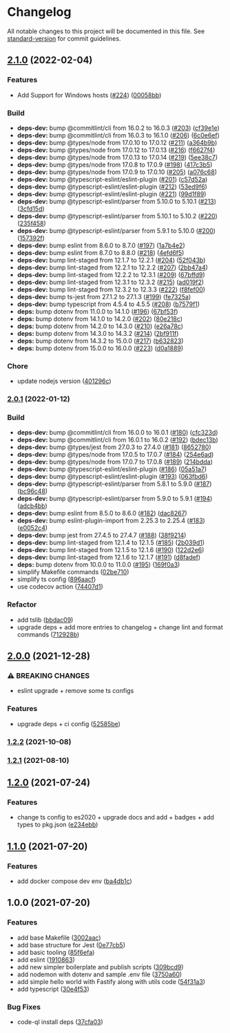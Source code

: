 # Changelog

All notable changes to this project will be documented in this file. See [standard-version](https://github.com/conventional-changelog/standard-version) for commit guidelines.

## [2.1.0](https://github.com/vitorsalgado/create-nodejs-ts/compare/v2.0.1...v2.1.0) (2022-02-04)


### Features

* Add Support for Windows hosts ([#224](https://github.com/vitorsalgado/create-nodejs-ts/issues/224)) ([00058bb](https://github.com/vitorsalgado/create-nodejs-ts/commit/00058bbc0ef3d7bdb2cf120ecafef6fe56e1a40a))


### Build

* **deps-dev:** bump @commitlint/cli from 16.0.2 to 16.0.3 ([#203](https://github.com/vitorsalgado/create-nodejs-ts/issues/203)) ([cf39e1e](https://github.com/vitorsalgado/create-nodejs-ts/commit/cf39e1ebf1c44f014991b674efc69aea6c63af46))
* **deps-dev:** bump @commitlint/cli from 16.0.3 to 16.1.0 ([#206](https://github.com/vitorsalgado/create-nodejs-ts/issues/206)) ([6c0e6ef](https://github.com/vitorsalgado/create-nodejs-ts/commit/6c0e6ef0975963d7673ac22534b630d246d88c30))
* **deps-dev:** bump @types/node from 17.0.10 to 17.0.12 ([#211](https://github.com/vitorsalgado/create-nodejs-ts/issues/211)) ([a364b9b](https://github.com/vitorsalgado/create-nodejs-ts/commit/a364b9bf3b8d7cead85af6a5040b004c527ce56b))
* **deps-dev:** bump @types/node from 17.0.12 to 17.0.13 ([#216](https://github.com/vitorsalgado/create-nodejs-ts/issues/216)) ([f6627f4](https://github.com/vitorsalgado/create-nodejs-ts/commit/f6627f46f0dbaf8fa8a25cd4118a7010f596bf38))
* **deps-dev:** bump @types/node from 17.0.13 to 17.0.14 ([#219](https://github.com/vitorsalgado/create-nodejs-ts/issues/219)) ([5ee38c7](https://github.com/vitorsalgado/create-nodejs-ts/commit/5ee38c786b62fab25b57493c1cfb60a61cba659e))
* **deps-dev:** bump @types/node from 17.0.8 to 17.0.9 ([#198](https://github.com/vitorsalgado/create-nodejs-ts/issues/198)) ([417c3b5](https://github.com/vitorsalgado/create-nodejs-ts/commit/417c3b5573a6f7bdf2c1df7c329ae2f6b0290939))
* **deps-dev:** bump @types/node from 17.0.9 to 17.0.10 ([#205](https://github.com/vitorsalgado/create-nodejs-ts/issues/205)) ([a076c68](https://github.com/vitorsalgado/create-nodejs-ts/commit/a076c68b00bb0f32165baf65cf9179a6008659cc))
* **deps-dev:** bump @typescript-eslint/eslint-plugin ([#201](https://github.com/vitorsalgado/create-nodejs-ts/issues/201)) ([c57d52a](https://github.com/vitorsalgado/create-nodejs-ts/commit/c57d52abf44ad02c50951f2a37e2285627b8ac2c))
* **deps-dev:** bump @typescript-eslint/eslint-plugin ([#212](https://github.com/vitorsalgado/create-nodejs-ts/issues/212)) ([53ed9f6](https://github.com/vitorsalgado/create-nodejs-ts/commit/53ed9f69b427837962fd586b2d8ac0bfa4f13df4))
* **deps-dev:** bump @typescript-eslint/eslint-plugin ([#221](https://github.com/vitorsalgado/create-nodejs-ts/issues/221)) ([99d1f89](https://github.com/vitorsalgado/create-nodejs-ts/commit/99d1f890534f76ab613d75afa86eca01b759c185))
* **deps-dev:** bump @typescript-eslint/parser from 5.10.0 to 5.10.1 ([#213](https://github.com/vitorsalgado/create-nodejs-ts/issues/213)) ([3cfd15d](https://github.com/vitorsalgado/create-nodejs-ts/commit/3cfd15d657d9742aaf770794dedc80b9f85197db))
* **deps-dev:** bump @typescript-eslint/parser from 5.10.1 to 5.10.2 ([#220](https://github.com/vitorsalgado/create-nodejs-ts/issues/220)) ([235f458](https://github.com/vitorsalgado/create-nodejs-ts/commit/235f458684c1bbab0edc18e69beffe50a22438d6))
* **deps-dev:** bump @typescript-eslint/parser from 5.9.1 to 5.10.0 ([#200](https://github.com/vitorsalgado/create-nodejs-ts/issues/200)) ([157392f](https://github.com/vitorsalgado/create-nodejs-ts/commit/157392f96d8781976b3cfd67f9cd7ee46a399510))
* **deps-dev:** bump eslint from 8.6.0 to 8.7.0 ([#197](https://github.com/vitorsalgado/create-nodejs-ts/issues/197)) ([1a7b4e2](https://github.com/vitorsalgado/create-nodejs-ts/commit/1a7b4e2ace2b88d6aafa451d1dcd74689f28c6f2))
* **deps-dev:** bump eslint from 8.7.0 to 8.8.0 ([#218](https://github.com/vitorsalgado/create-nodejs-ts/issues/218)) ([4efd6f5](https://github.com/vitorsalgado/create-nodejs-ts/commit/4efd6f514f4f9f7452fe7c17e51d43095f4eea7e))
* **deps-dev:** bump lint-staged from 12.1.7 to 12.2.1 ([#204](https://github.com/vitorsalgado/create-nodejs-ts/issues/204)) ([52f043b](https://github.com/vitorsalgado/create-nodejs-ts/commit/52f043beb7f38e78adad1a065828373aedaad0be))
* **deps-dev:** bump lint-staged from 12.2.1 to 12.2.2 ([#207](https://github.com/vitorsalgado/create-nodejs-ts/issues/207)) ([2bb47a4](https://github.com/vitorsalgado/create-nodejs-ts/commit/2bb47a4f5715da6ea2ab8ef59751c78ec700f80d))
* **deps-dev:** bump lint-staged from 12.2.2 to 12.3.1 ([#209](https://github.com/vitorsalgado/create-nodejs-ts/issues/209)) ([67bffd9](https://github.com/vitorsalgado/create-nodejs-ts/commit/67bffd9de862da7a39b8db1f683f75b04ac3ae93))
* **deps-dev:** bump lint-staged from 12.3.1 to 12.3.2 ([#215](https://github.com/vitorsalgado/create-nodejs-ts/issues/215)) ([ad019f2](https://github.com/vitorsalgado/create-nodejs-ts/commit/ad019f27b34b9e16b9d7a914ff8862067d3c8590))
* **deps-dev:** bump lint-staged from 12.3.2 to 12.3.3 ([#222](https://github.com/vitorsalgado/create-nodejs-ts/issues/222)) ([f8fef00](https://github.com/vitorsalgado/create-nodejs-ts/commit/f8fef00d6a5fa2aeda4c37e58216e0eecd3f97b5))
* **deps-dev:** bump ts-jest from 27.1.2 to 27.1.3 ([#199](https://github.com/vitorsalgado/create-nodejs-ts/issues/199)) ([fe7325a](https://github.com/vitorsalgado/create-nodejs-ts/commit/fe7325a7b0aaeb2ecc7ff70ae1e655d3beb68585))
* **deps-dev:** bump typescript from 4.5.4 to 4.5.5 ([#208](https://github.com/vitorsalgado/create-nodejs-ts/issues/208)) ([b7579f1](https://github.com/vitorsalgado/create-nodejs-ts/commit/b7579f1ffc5dbbeec437c2abba1ac958451cd544))
* **deps:** bump dotenv from 11.0.0 to 14.1.0 ([#196](https://github.com/vitorsalgado/create-nodejs-ts/issues/196)) ([67bf53f](https://github.com/vitorsalgado/create-nodejs-ts/commit/67bf53f837ceea582b131234e94602ff9d49f8ae))
* **deps:** bump dotenv from 14.1.0 to 14.2.0 ([#202](https://github.com/vitorsalgado/create-nodejs-ts/issues/202)) ([80e218c](https://github.com/vitorsalgado/create-nodejs-ts/commit/80e218c7c2964cd953c496ccda1a8def667a8ac6))
* **deps:** bump dotenv from 14.2.0 to 14.3.0 ([#210](https://github.com/vitorsalgado/create-nodejs-ts/issues/210)) ([e26a78c](https://github.com/vitorsalgado/create-nodejs-ts/commit/e26a78cfe62a4fecdef32e5ed77b2fc39783ee80))
* **deps:** bump dotenv from 14.3.0 to 14.3.2 ([#214](https://github.com/vitorsalgado/create-nodejs-ts/issues/214)) ([2bf911f](https://github.com/vitorsalgado/create-nodejs-ts/commit/2bf911ffa03762a2fa050bbb62cb451778323d44))
* **deps:** bump dotenv from 14.3.2 to 15.0.0 ([#217](https://github.com/vitorsalgado/create-nodejs-ts/issues/217)) ([b632823](https://github.com/vitorsalgado/create-nodejs-ts/commit/b6328236030cf2fbc11b167c6437d42b55d62876))
* **deps:** bump dotenv from 15.0.0 to 16.0.0 ([#223](https://github.com/vitorsalgado/create-nodejs-ts/issues/223)) ([d0a1889](https://github.com/vitorsalgado/create-nodejs-ts/commit/d0a18898a86a5ed54ab8f0809a2609ea3e00f7ce))


### Chore

* update nodejs version ([401296c](https://github.com/vitorsalgado/create-nodejs-ts/commit/401296cd8018ea8a5451a6f21258bd491e330acb))

### [2.0.1](https://github.com/vitorsalgado/create-nodejs-ts/compare/v2.0.0...v2.0.1) (2022-01-12)


### Build

* **deps-dev:** bump @commitlint/cli from 16.0.0 to 16.0.1 ([#180](https://github.com/vitorsalgado/create-nodejs-ts/issues/180)) ([cfc323d](https://github.com/vitorsalgado/create-nodejs-ts/commit/cfc323d07180bdd5610457135bc77440438d8053))
* **deps-dev:** bump @commitlint/cli from 16.0.1 to 16.0.2 ([#192](https://github.com/vitorsalgado/create-nodejs-ts/issues/192)) ([bdec13b](https://github.com/vitorsalgado/create-nodejs-ts/commit/bdec13b45986e4fd8b0b343db2e2981faa6caf72))
* **deps-dev:** bump @types/jest from 27.0.3 to 27.4.0 ([#181](https://github.com/vitorsalgado/create-nodejs-ts/issues/181)) ([8652780](https://github.com/vitorsalgado/create-nodejs-ts/commit/865278043f005fa2db166ea5dd2a0c20c53be5f1))
* **deps-dev:** bump @types/node from 17.0.5 to 17.0.7 ([#184](https://github.com/vitorsalgado/create-nodejs-ts/issues/184)) ([254e6ad](https://github.com/vitorsalgado/create-nodejs-ts/commit/254e6adc6d0e612dad0c34adca28dd3bf9f448d5))
* **deps-dev:** bump @types/node from 17.0.7 to 17.0.8 ([#189](https://github.com/vitorsalgado/create-nodejs-ts/issues/189)) ([214bdda](https://github.com/vitorsalgado/create-nodejs-ts/commit/214bdda48e3aaa164cb9e6e0a1a9d1dae7ccf4b6))
* **deps-dev:** bump @typescript-eslint/eslint-plugin ([#186](https://github.com/vitorsalgado/create-nodejs-ts/issues/186)) ([05a51a7](https://github.com/vitorsalgado/create-nodejs-ts/commit/05a51a70a375c0d13fc621d73ce1df3bf9817d3d))
* **deps-dev:** bump @typescript-eslint/eslint-plugin ([#193](https://github.com/vitorsalgado/create-nodejs-ts/issues/193)) ([063fbd6](https://github.com/vitorsalgado/create-nodejs-ts/commit/063fbd6f0a48858750b00b08900507475ed26673))
* **deps-dev:** bump @typescript-eslint/parser from 5.8.1 to 5.9.0 ([#187](https://github.com/vitorsalgado/create-nodejs-ts/issues/187)) ([bc96c48](https://github.com/vitorsalgado/create-nodejs-ts/commit/bc96c4896a539cdf19fc28e18a5b233c2b690fbb))
* **deps-dev:** bump @typescript-eslint/parser from 5.9.0 to 5.9.1 ([#194](https://github.com/vitorsalgado/create-nodejs-ts/issues/194)) ([adcb4bb](https://github.com/vitorsalgado/create-nodejs-ts/commit/adcb4bb8a8875e85647cd2b8d7f6dd1a4023e203))
* **deps-dev:** bump eslint from 8.5.0 to 8.6.0 ([#182](https://github.com/vitorsalgado/create-nodejs-ts/issues/182)) ([dac8267](https://github.com/vitorsalgado/create-nodejs-ts/commit/dac8267563526d83984668ad7fbdeb1164943da7))
* **deps-dev:** bump eslint-plugin-import from 2.25.3 to 2.25.4 ([#183](https://github.com/vitorsalgado/create-nodejs-ts/issues/183)) ([e0052c4](https://github.com/vitorsalgado/create-nodejs-ts/commit/e0052c4354a956bb68bdcc8c2e077d32f96d1c69))
* **deps-dev:** bump jest from 27.4.5 to 27.4.7 ([#188](https://github.com/vitorsalgado/create-nodejs-ts/issues/188)) ([38f9214](https://github.com/vitorsalgado/create-nodejs-ts/commit/38f92142270ab1a4ab72dadd9f2967e712e6dcff))
* **deps-dev:** bump lint-staged from 12.1.4 to 12.1.5 ([#185](https://github.com/vitorsalgado/create-nodejs-ts/issues/185)) ([2b039d1](https://github.com/vitorsalgado/create-nodejs-ts/commit/2b039d110b0e3868bd1723d746a1e169c52f7496))
* **deps-dev:** bump lint-staged from 12.1.5 to 12.1.6 ([#190](https://github.com/vitorsalgado/create-nodejs-ts/issues/190)) ([122d2e6](https://github.com/vitorsalgado/create-nodejs-ts/commit/122d2e60dea361b71be8d7e962a581cfdf8b1a85))
* **deps-dev:** bump lint-staged from 12.1.6 to 12.1.7 ([#191](https://github.com/vitorsalgado/create-nodejs-ts/issues/191)) ([d8fadef](https://github.com/vitorsalgado/create-nodejs-ts/commit/d8fadef570162b4a5073fad44e50ad5e0a6043fb))
* **deps:** bump dotenv from 10.0.0 to 11.0.0 ([#195](https://github.com/vitorsalgado/create-nodejs-ts/issues/195)) ([169f0a3](https://github.com/vitorsalgado/create-nodejs-ts/commit/169f0a3b1fbca54bb8f94dc1808c0a87aaac7376))
* simplify Makefile commands ([02be710](https://github.com/vitorsalgado/create-nodejs-ts/commit/02be7102316abe8119650e47bc5c20cf22bdef5b))
* simplify ts config ([896aacf](https://github.com/vitorsalgado/create-nodejs-ts/commit/896aacf8d7ac575863f913fe1e3f758c4680c8ad))
* use codecov action ([74407d1](https://github.com/vitorsalgado/create-nodejs-ts/commit/74407d1cb4a1fa365a2032cdbad5d9b1c6c6f898))


### Refactor

* add tslib ([bbdac09](https://github.com/vitorsalgado/create-nodejs-ts/commit/bbdac099c33c8911bfc586042abab10587a4589b))
* upgrade deps + add more entries to changelog + change lint and format commands ([712928b](https://github.com/vitorsalgado/create-nodejs-ts/commit/712928bd50f9209f5028c05260df28be7824c871))

## [2.0.0](https://github.com/vitorsalgado/create-nodejs-ts/compare/v1.2.2...v2.0.0) (2021-12-28)


### ⚠ BREAKING CHANGES

* eslint upgrade + remove some ts configs

### Features

* upgrade deps + ci config ([52585be](https://github.com/vitorsalgado/create-nodejs-ts/commit/52585bee7794305658cfc5428a733dbb7e6acfc1))

### [1.2.2](https://github.com/vitorsalgado/create-nodejs-ts/compare/v1.2.1...v1.2.2) (2021-10-08)

### [1.2.1](https://github.com/vitorsalgado/create-nodejs-ts/compare/v1.2.0...v1.2.1) (2021-08-10)

## [1.2.0](https://github.com/vitorsalgado/create-nodejs-ts/compare/v1.1.0...v1.2.0) (2021-07-24)


### Features

* change ts config to es2020 + upgrade docs and add + badges + add types to pkg.json ([e234ebb](https://github.com/vitorsalgado/create-nodejs-ts/commit/e234ebbeab57a8220ee4aa8928a41b6ee4092181))

## [1.1.0](https://github.com/vitorsalgado/nodejs-boilerplate/compare/v1.0.0...v1.1.0) (2021-07-20)


### Features

* add docker compose dev env ([ba4db1c](https://github.com/vitorsalgado/nodejs-boilerplate/commit/ba4db1cf4f3b07c653d9b6dff51d61fac49c7fc9))

## 1.0.0 (2021-07-20)


### Features

* add base Makefile ([3002aac](https://github.com/vitorsalgado/nodejs-boilerplate/commit/3002aac02e711394e69fc7f097fd30f8afb1d5fb))
* add base structure for Jest ([0e77cb5](https://github.com/vitorsalgado/nodejs-boilerplate/commit/0e77cb53944b8a4273b8624f75409eb1a4ebab71))
* add basic tooling ([85f6efa](https://github.com/vitorsalgado/nodejs-boilerplate/commit/85f6efaf063102421cb1b3174fb435f721cc2824))
* add eslint ([1910863](https://github.com/vitorsalgado/nodejs-boilerplate/commit/19108630f4179ec916b6060fc0bdff131b940a77))
* add new simpler boilerplate and publish scripts ([309bcd9](https://github.com/vitorsalgado/nodejs-boilerplate/commit/309bcd9e2512e0506d6275108733da33f5c459bb))
* add nodemon with dotenv and sample .env file ([3750a60](https://github.com/vitorsalgado/nodejs-boilerplate/commit/3750a60e92bf1b82fa8ff75bc9e41aee175ddabf))
* add simple hello world with Fastify along with utils code ([54f31a3](https://github.com/vitorsalgado/nodejs-boilerplate/commit/54f31a3facd041993d42009522559f9ef1bd674f))
* add typescript ([30e4f53](https://github.com/vitorsalgado/nodejs-boilerplate/commit/30e4f5362fa3a954f9241c8f97bbec40c5504a2c))


### Bug Fixes

* code-ql install deps ([37cfa03](https://github.com/vitorsalgado/nodejs-boilerplate/commit/37cfa037fc887e220ae648271da49cb5738e28ee))
